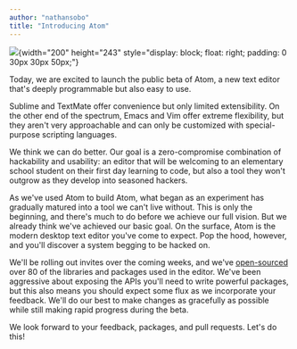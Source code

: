 ```yaml
---
author: "nathansobo"
title: "Introducing Atom"
---
```


![](/assets/images/posts/welcome-rockets.gif){width="200" height="243" style="display: block; float: right; padding: 0 30px 30px 50px;"}

Today, we are excited to launch the public beta of Atom, a new text editor that's deeply programmable but also easy to use.

Sublime and TextMate offer convenience but only limited extensibility. On the other end of the spectrum, Emacs and Vim offer extreme flexibility, but they aren't very approachable and can only be customized with special-purpose scripting languages.

We think we can do better. Our goal is a zero-compromise combination of hackability and usability: an editor that will be welcoming to an elementary school student on their first day learning to code, but also a tool they won't outgrow as they develop into seasoned hackers.

<!--more-->

As we've used Atom to build Atom, what began as an experiment has gradually matured into a tool we can't live without. This is only the beginning, and there's much to do before we achieve our full vision. But we already think we've achieved our basic goal. On the surface, Atom is the modern desktop text editor you've come to expect. Pop the hood, however, and you'll discover a system begging to be hacked on.

We'll be rolling out invites over the coming weeks, and we've [open-sourced](https://github.com/atom) over 80 of the libraries and packages used in the editor. We've been aggressive about exposing the APIs you'll need to write powerful packages, but this also means you should expect some flux as we incorporate your feedback. We'll do our best to make changes as gracefully as possible while still making rapid progress during the beta.

We look forward to your feedback, packages, and pull requests. Let's do this!
